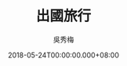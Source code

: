 ---
issue: 276
title: 出國旅行
author: 吳秀梅
language: 南四縣
date: 2018-05-24T00:00:00.000+08:00
topic: 生活
difficulty: 2
wikidata: Q98096155
wikidata_link: https://www.wikidata.org/wiki/Q98096155
author_wikidata_link: https://www.wikidata.org/wiki/Q98096267
author_wikidata: Q98096267
---